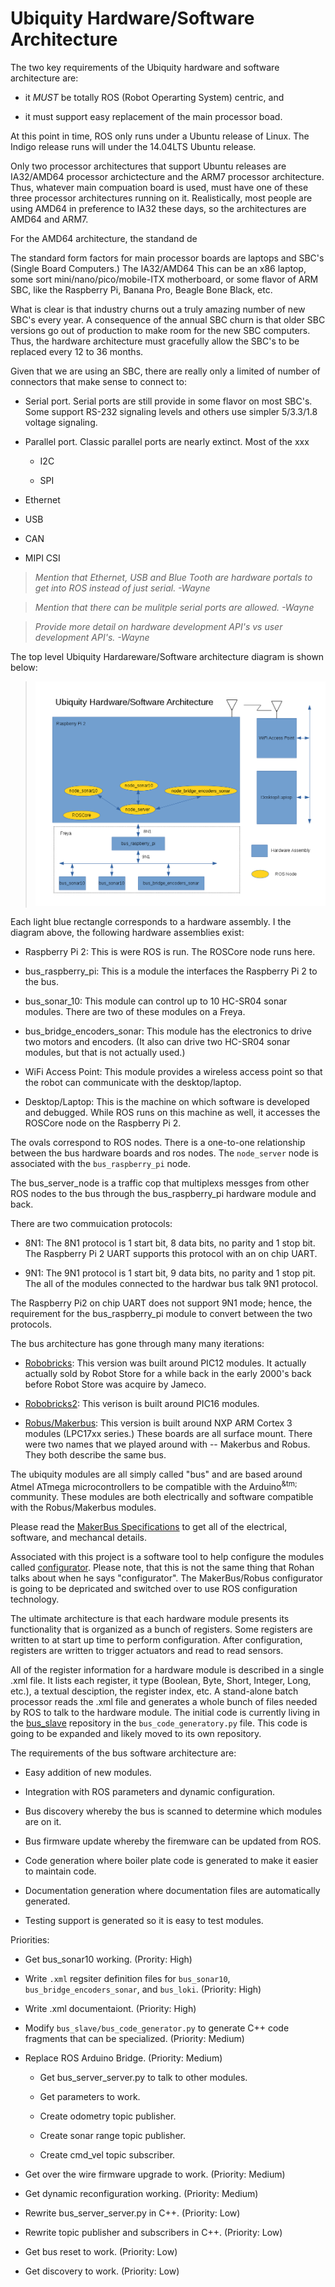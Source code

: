 # Ubiquity Hardware/Software Architecture

The two key requirements of the Ubiquity hardware and software
architecture are:

* it *MUST* be totally ROS (Robot Operarting System) centric, and

* it must support easy replacement of the main processor boad.

At this point in time, ROS only runs under a Ubuntu release
of Linux.
The Indigo release runs will under the 14.04LTS Ubuntu release.

Only two processor architectures that support Ubuntu releases
are IA32/AMD64 processor archictecture and the ARM7 processor
architecture. Thus, whatever main compuation board is used, must
have one of these three processor architectures running on it.
Realistically, most people are using AMD64 in preference to IA32
these days, so the architectures are AMD64 and ARM7.

For the AMD64 architecture, the standand de

The standard form factors for main processor boards are laptops
and SBC's (Single Board Computers.)  The IA32/AMD64
This can be an x86 laptop, some sort mini/nano/pico/mobile-ITX
motherboard, or some flavor of ARM SBC, like the Raspberry Pi,
Banana Pro, Beagle Bone Black, etc.

What is clear is that industry churns out a truly amazing
number of new SBC's every year.
A consequence of the annual SBC churn is that older SBC
versions go out of production to make room for the new SBC
computers.
Thus, the hardware architecture must gracefully allow the
SBC's to be replaced every 12 to 36 months.

Given that we are using an SBC, there are really only a limited
of number of connectors that make sense to connect to:

* Serial port.
  Serial ports are still provide in some flavor on most SBC's.
  Some support RS-232 signaling levels and others use simpler
  5/3.3/1.8 voltage signaling.

* Parallel port.  Classic parallel ports are nearly extinct.
  Most of the xxx

  * I2C

  * SPI

* Ethernet

* USB

* CAN

* MIPI CSI


> *Mention that Ethernet, USB and Blue Tooth are hardware portals
> to get into ROS instead of just serial. -Wayne*

> *Mention that there can be mulitple serial ports are allowed. -Wayne*

> *Provide more detail on hardware development API's vs
> user development API's. -Wayne*

The top level Ubiquity Hardareware/Software architecture
diagram is shown below:

<BlockQuote>
<Img Src="Ubiquity_Hardware_Software_Architecture.png"
Alt="Ubiquity Hardware/Software Architecture">
</BlockQuote>

Each light blue rectangle corresponds to a hardware
assembly.  I the diagram above, the following hardware
assemblies exist:

* Raspberry Pi 2: This is were ROS is run.  The ROSCore node
  runs here.

* bus_raspberry_pi: This is a module the interfaces the
  Raspberry Pi 2 to the bus.

* bus_sonar_10: This module can control up to 10 HC-SR04
  sonar modules.  There are two of these modules on a Freya.

* bus_bridge_encoders_sonar: This module has the electronics
  to drive two motors and encoders.  (It also can drive two
  HC-SR04 sonar modules, but that is not actually used.)

* WiFi Access Point:  This module provides a wireless access
  point so that the robot can communicate with the desktop/laptop.

* Desktop/Laptop: This is the machine on which software is
  developed and debugged.  While ROS runs on this machine as well,
  it accesses the ROSCore node on the Raspberry Pi 2.

The ovals correspond to ROS nodes.  There is a one-to-one
relationship between the bus hardware boards and ros nodes.
The `node_server` node is associated with the `bus_raspberry_pi`
node.

The bus_server_node is a traffic cop that multiplexs messges
from other ROS nodes to the bus through the bus_raspberry_pi
hardware module and back.

There are two commuication protocols:

* 8N1: The 8N1 protocol is 1 start bit, 8 data bits,
  no parity and 1 stop bit.  The Raspberry Pi 2 UART
  supports this protocol with an on chip UART.

* 9N1: The 9N1 protocol is 1 start bit, 9 data bits,
  no parity and 1 stop pit.  The all of the modules connected
  to the hardwar bus talk 9N1 protocol.

The Raspberry Pi2 on chip UART does not support 9N1 mode;
hence, the requirement for the bus_raspberry_pi module to
convert between the two protocols.

The bus architecture has gone through many many iterations:

* [Robobricks](http://gramlich.net/projects/robobricks/index.html):
  This version was built around PIC12 modules.  It actually
  actually sold by Robot Store for a while back in the early
  2000's back before Robot Store was acquire by Jameco.

* [Robobricks2](http://gramlich.net/projects/rb2/index.html):
  This verison is built around PIC16 modules.

* [Robus/Makerbus](http://gramlich.net/projects/robus/index.html):
  This version is built around NXP ARM Cortex 3 modules
  (LPC17xx series.)  These boards are all surface mount.
  There were two names that we played around with -- Makerbus
  and Robus.  They both describe the same bus.

The ubiquity modules are all simply called "bus" and are
based around Atmel ATmega microcontrollers to be compatible
with the Arduino<Sup>&tm;</Sup> community.  These modules
are both electrically and software compatible with the
Robus/Makerbus modules.

Please read the
  [MakerBus Specifications](http://gramlich.net/projects/robus/specifications.html)
to get all of the electrical, software, and mechancal details.

Associated with this project is a software tool to help
configure the modules called
  [configurator](http://gramlich.net/projects/configurator/index.html).
Please note, that this is not the same thing that Rohan talks
about when he says "configurator".  The MakerBus/Robus configurator
is going to be depricated and switched over to use ROS configuration
technology.

The ultimate architecture is that each hardware module presents
its functionality that is organized as a bunch of registers.
Some registers are written to at start up time to perform
configuration.  After configuration, registers are written
to trigger actuators and read to read sensors.

All of the register information for a hardware module is described
in a single .xml file.  It lists each register, it type (Boolean,
Byte, Short, Integer, Long, etc.), a textual desciption, the register
index, etc.  A stand-alone batch processor reads the .xml file and
generates a whole bunch of files needed by ROS to talk to the hardware
module.  The initial code is currently living in the
  [bus_slave](https://github.com/UbiquityRobotics/bus_slave)
repository in the `bus_code_generatory.py` file.  This code is
going to be expanded and likely moved to its own repository.

The requirements of the bus software architecture are:

* Easy addition of new modules.

* Integration with ROS parameters and dynamic configuration.

* Bus discovery whereby the bus is scanned to determine which
  modules are on it.

* Bus firmware update whereby the firemware can be updated from ROS.

* Code generation where boiler plate code is generated to make
  it easier to maintain code.

* Documentation generation where documentation files are automatically
  generated.

* Testing support is generated so it is easy to test modules.

Priorities:

* Get bus_sonar10 working. (Prority: High)

* Write `.xml` regsiter definition files for `bus_sonar10`,
  `bus_bridge_encoders_sonar`, and `bus_loki`. (Priority: High)

* Write .xml documentaiont. (Priority: High)

* Modify `bus_slave/bus_code_generator.py` to generate C++
  code fragments that can be specialized. (Priority: Medium)

* Replace ROS Arduino Bridge. (Priority: Medium)

  * Get bus_server_server.py to talk to other modules.

  * Get parameters to work.

  * Create odometry topic publisher.

  * Create sonar range topic publisher.

  * Create cmd_vel topic subscriber.

* Get over the wire firmware upgrade to work. (Priority: Medium)

* Get dynamic reconfiguration working. (Priority: Medium)

* Rewrite bus_server_server.py in C++. (Priority: Low)

* Rewrite topic publisher and subscribers in C++. (Priority: Low)

* Get bus reset to work. (Priority: Low)

* Get discovery to work. (Priority: Low)



